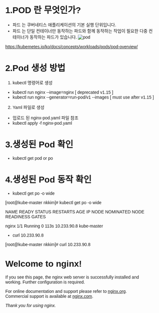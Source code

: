 # 1.POD 란 무엇인가?
- 파드 는 쿠버네티스 애플리케이션의 기본 실행 단위입니다.
- 파드 는 단일 컨테이너만 동작하는 파드와 함께 동작하는 작업이 필요한 다중 컨테이너가 동작하는 파드가 있습니다.
![pod](https://d33wubrfki0l68.cloudfront.net/fe03f68d8ede9815184852ca2a4fd30325e5d15a/98064/docs/tutorials/kubernetes-basics/public/images/module_03_pods.svg "pod")

https://kubernetes.io/ko/docs/concepts/workloads/pods/pod-overview/

# 2.Pod 생성 방법 
1) kubectl 명령어로 생성
  - kubectl run nginx --image=nginx [ deprecated v1.15 ]
  - kubectl run nginx --generator=run-pod/v1 --images [ must use after v1.15 ]
  
2) Yaml 파일로 생성
  - 업로드 된 nginx-pod.yaml 파일 참조
  - kubectl apply -f nginx-pod.yaml 
# 3.생성된 Pod 확인
- kubectl get pod or po

# 4.생성된 Pod 동작 확인
- kubectl get po -o wide 

[root@kube-master nkkim]# kubectl get po  -o wide

NAME    READY   STATUS    RESTARTS   AGE    IP            NODE          NOMINATED NODE   READINESS GATES

nginx   1/1     Running   0          113s   10.233.90.8   kube-master   <none>           <none>

- curl 10.233.90.8 

[root@kube-master nkkim]# curl 10.233.90.8

<!DOCTYPE html>
<html>
<head>
<title>Welcome to nginx!</title>
<style>
    body {
        width: 35em;
        margin: 0 auto;
        font-family: Tahoma, Verdana, Arial, sans-serif;
    }
</style>
</head>
<body>
<h1>Welcome to nginx!</h1>
<p>If you see this page, the nginx web server is successfully installed and
working. Further configuration is required.</p>

<p>For online documentation and support please refer to
<a href="http://nginx.org/">nginx.org</a>.<br/>
Commercial support is available at
<a href="http://nginx.com/">nginx.com</a>.</p>

<p><em>Thank you for using nginx.</em></p>
</body>
</html>
